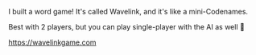 I built a word game! It's called Wavelink, and it's like a mini-Codenames.

Best with 2 players, but you can play single-player with the AI as well 🙂

https://wavelinkgame.com
